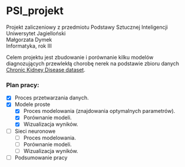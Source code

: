 # PSI_projekt

Projekt zaliczeniowy z przedmiotu Podstawy Sztucznej Inteligencji  
Uniwersytet Jagielloński  
Małgorzata Dymek  
Informatyka, rok III  

Celem projektu jest zbudowanie i porównanie kilku modelów diagnozujących przewlekłą chorobę nerek na podstawie zbioru danych [Chronic Kidney Disease dataset](https://www.kaggle.com/mansoordaku/ckdisease).


### Plan pracy:
- [x] Proces przetwarzania danych.
- [x] Modele proste
  - [x] Proces modelowania (znajdowania optymalnych parametrów).
  - [x] Porównanie modeli.
  - [x] Wizualizacja wyników.
- [ ] Sieci neuronowe
  - [ ] Proces modelowania.
  - [ ] Porównanie modeli.
  - [ ] Wizualizacja wyników.
- [ ] Podsumowanie pracy
